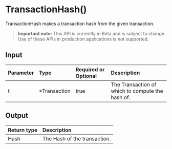 # TransactionHash()
TransactionHash makes a transaction hash from the given transaction.
> **Important note:** This API is currently in Beta and is subject to change. Use of these APIs in production applications is not supported.

## Input

| Parameter       | Type | Required or Optional | Description |
|:---------------|:--------|:--------| :--------|
| t | *Transaction | true | The Transaction of which to compute the hash of.  |


## Output

| Return type     | Description |
|:---------------|:--------|
| Hash | The Hash of the transaction. |


